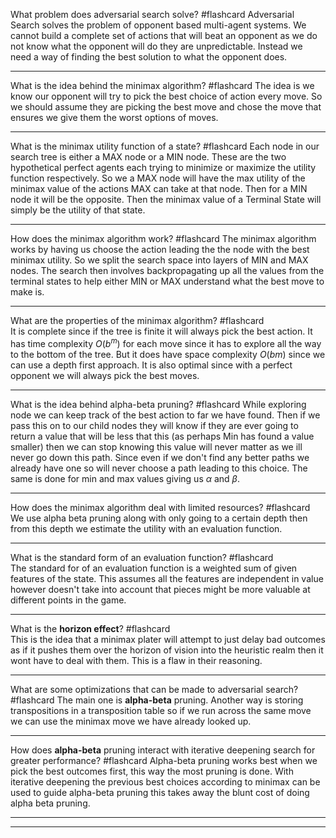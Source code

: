 What problem does adversarial search solve? #flashcard
	Adversarial Search solves the problem of opponent based multi-agent systems. We cannot build a complete set of actions that will beat an opponent as we do not know what the opponent will do they are unpredictable. Instead we need a way of finding the best solution to what the opponent does.
	
---

What is the idea behind the minimax algorithm? #flashcard
	The idea is we know our opponent will try to pick the best choice of action every move. So we should assume they are picking the best move and chose the move that ensures we give them the worst options of moves.

---
What is the minimax utility function of a state? #flashcard
	Each node in our search tree is either a MAX node or a MIN node. These are the two hypothetical perfect agents each trying to minimize or maximize the utility function respectively. So we a MAX node will have the max utility of the minimax value of the actions MAX can take at that node. Then for a MIN node it will be the opposite. Then the minimax value of a Terminal State will simply be the utility of that state.

---
How does the minimax algorithm work? #flashcard
	The minimax algorithm works by having us choose the action leading the the node with the best minimax utility. So we split the search space into layers of MIN and MAX nodes. The search then involves backpropagating up all the values from the terminal states to help either MIN or MAX understand what the best move to make is.

---
What are the properties of the minimax algorithm? #flashcard  
	It is complete since if the tree is finite it will always pick the best action. It has time complexity $O(b^m)$ for each move since it has to explore all the way to the bottom of the tree. But it does have space complexity $O(bm)$ since we can use a depth first approach.  It is also optimal since with a perfect opponent we will always pick the best moves.

---
What is the idea behind alpha-beta pruning? #flashcard
	While exploring node we can keep track of the best action to far we have found. Then if we pass this on to our child nodes they will know if they are ever going to return a value that will be less that this (as perhaps Min has found a value smaller) then we can stop knowing this value will never matter as we ill never go down this path. Since even if we don't find any better paths we already have one so will never choose a path leading to this choice. The same is done for min and max values giving us $\alpha$ and $\beta$.

---
How does the minimax algorithm deal with limited resources? #flashcard  
	We use alpha beta pruning along with only going to a certain depth then from this depth we estimate the utility with an evaluation function. 

---
What is the standard form of an evaluation function? #flashcard  
	 The standard for of an evaluation function is a weighted sum of given features of the state. This assumes all the features are independent in value however doesn't take into account that pieces might be more valuable at different points in the game.

---
What is the **horizon effect**? #flashcard  
	This is the idea that a minimax plater will attempt to just delay bad outcomes as if it pushes them over the horizon of vision into the heuristic realm then it wont have to deal with them. This is a flaw in their reasoning.

---
What are some optimizations that can be made to adversarial search? #flashcard 
	The main one is **alpha-beta** pruning. Another way is storing transpositions in a transposition table so if we run across the same move we can use the minimax move we have already looked up.

---
How does **alpha-beta** pruning interact with iterative deepening search for greater performance? #flashcard 
	Alpha-beta pruning works best when we pick the best outcomes first, this way the most pruning is done. With iterative deepening the previous best choices according to minimax can be used to guide alpha-beta pruning this takes away the blunt cost of doing alpha beta pruning.

---


---
